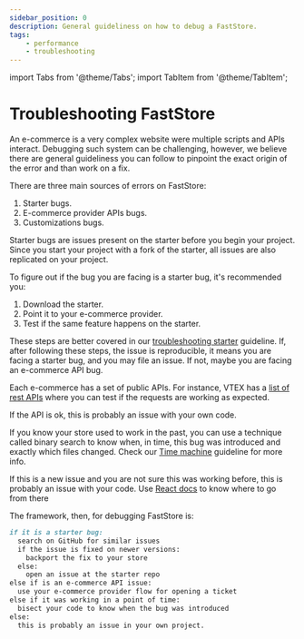 ```yaml
---
sidebar_position: 0
description: General guideliness on how to debug a FastStore.
tags: 
    - performance
    - troubleshooting
---
```


import Tabs from '@theme/Tabs';
import TabItem from '@theme/TabItem';

# Troubleshooting FastStore

An e-commerce is a very complex website were multiple scripts and APIs interact. Debugging such system can be challenging, however, we believe there are general guideliness you can follow to pinpoint the exact origin of the error and than work on a fix. 

There are three main sources of errors on FastStore:
1. Starter bugs.
2. E-commerce provider APIs bugs.
3. Customizations bugs. 

Starter bugs are issues present on the starter before you begin your project. Since you start your project with a fork of the starter, all issues are also replicated on your project. 

To figure out if the bug you are facing is a starter bug, it's recommended you:
1. Download the starter.
2. Point it to your e-commerce provider.
3. Test if the same feature happens on the starter. 

These steps are better covered in our [troubleshooting starter](./starter) guideline.
If, after following these steps, the issue is reproducible, it means you are facing a starter bug, and you may file an issue. If not, maybe you are facing an e-commerce API bug.

Each e-commerce has a set of public APIs. For instance, VTEX has a [list of rest APIs](https://developers.vtex.com/vtex-rest-api/docs/getting-started-list-of-rest-apis) where you can test if the requests are working as expected.

If the API is ok, this is probably an issue with your own code.

If you know your store used to work in the past, you can use a technique called binary search to know when, in time, this bug was introduced and exactly which files changed. Check our [Time machine](./binary-search) guideline for more info.

If this is a new issue and you are not sure this was working before, this is probably an issue with your code. Use [React docs](https://reactjs.org/docs/design-principles.html#debugging) to know where to go from there

The framework, then, for debugging FastStore is:
```md
if it is a starter bug:
  search on GitHub for similar issues
  if the issue is fixed on newer versions:
    backport the fix to your store
  else:
    open an issue at the starter repo
else if is an e-commerce API issue:
  use your e-commerce provider flow for opening a ticket
else if it was working in a point of time:
  bisect your code to know when the bug was introduced
else:
  this is probably an issue in your own project. 
```
